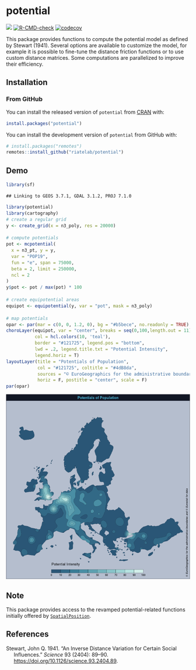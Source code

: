 
# potential

[![](https://www.r-pkg.org/badges/version/potential)](https://cran.r-project.org/package=potential)
[![R-CMD-check](https://github.com/riatelab/potential/workflows/R-CMD-check/badge.svg)](https://github.com/riatelab/potential/actions)
[![codecov](https://codecov.io/gh/riatelab/potential/branch/master/graph/badge.svg?token=G8MZTHC9KQ)](https://codecov.io/gh/riatelab/potential)

This package provides functions to compute the potential model as
defined by Stewart (1941). Several options are available to customize
the model, for example it is possible to fine-tune the distance friction
functions or to use custom distance matrices. Some computations are
parallelized to improve their efficiency.

## Installation

### From GitHub

You can install the released version of `potential` from
[CRAN](https://CRAN.R-project.org/package=potential) with:

``` r
install.packages("potential")
```

You can install the development version of `potential` from GitHub with:

``` r
# install.packages("remotes")
remotes::install_github("riatelab/potential")
```

## Demo

``` r
library(sf)
```

    ## Linking to GEOS 3.7.1, GDAL 3.1.2, PROJ 7.1.0

``` r
library(potential)
library(cartography)
# create a regular grid
y <- create_grid(x = n3_poly, res = 20000)

# compute potentials
pot <- mcpotential(
  x = n3_pt, y = y,
  var = "POP19",
  fun = "e", span = 75000,
  beta = 2, limit = 250000, 
  ncl = 2
)
y$pot <- pot / max(pot) * 100

# create equipotential areas
equipot <- equipotential(y, var = "pot", mask = n3_poly)

# map potentials
opar <- par(mar = c(0, 0, 1.2, 0), bg = "#b5bece", no.readonly = TRUE)
choroLayer(equipot, var = "center", breaks = seq(0,100,length.out = 11), 
           col = hcl.colors(10, 'teal'),
           border = "#121725", legend.pos = "bottom", 
           lwd = .2, legend.title.txt = "Potential Intensity",
           legend.horiz = T)
layoutLayer(title = "Potentials of Population", 
            col = "#121725", coltitle = "#4dB8da",
            sources = "© EuroGeographics for the administrative boundaries and © Eurostat for data",
            horiz = F, postitle = "center", scale = F)
par(opar)
```

![](man/figures/demo-1.png)<!-- -->

## Note

This package provides access to the revamped potential-related functions
initially offered by
[`SpatialPosition`](https://CRAN.R-project.org/package=SpatialPosition).

## References

<div id="refs" class="references csl-bib-body hanging-indent">

<div id="ref-STEWART41" class="csl-entry">

Stewart, John Q. 1941. “An Inverse Distance Variation for Certain Social
Influences.” *Science* 93 (2404): 89–90.
<https://doi.org/10.1126/science.93.2404.89>.

</div>

</div>

